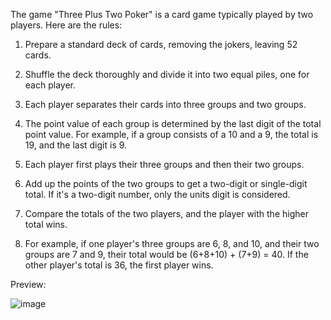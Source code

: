 The game "Three Plus Two Poker" is a card game typically played by two players. Here are the rules:

1. Prepare a standard deck of cards, removing the jokers, leaving 52 cards.

2. Shuffle the deck thoroughly and divide it into two equal piles, one for each player.

3. Each player separates their cards into three groups and two groups.

4. The point value of each group is determined by the last digit of the total point value. For example, if a group consists of a 10 and a 9, the total is 19, and the last digit is 9.

5. Each player first plays their three groups and then their two groups.

6. Add up the points of the two groups to get a two-digit or single-digit total. If it's a two-digit number, only the units digit is considered.

7. Compare the totals of the two players, and the player with the higher total wins.

8. For example, if one player's three groups are 6, 8, and 10, and their two groups are 7 and 9, their total would be (6+8+10) + (7+9) = 40. If the other player's total is 36, the first player wins.

Preview:

![image](https://github.com/kztan2004/Three-Plus-Two-Poker-Card-Game-Algorithm/assets/159675300/260a95fc-31f4-4ac5-aee1-f8f9d80a2cc3)
